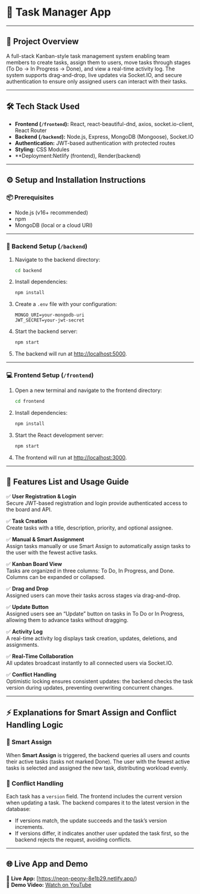 # 📝 Task Manager App

---

## 📌 Project Overview
A full-stack Kanban-style task management system enabling team members to create tasks, assign them to users, move tasks through stages (To Do → In Progress → Done), and view a real-time activity log. The system supports drag-and-drop, live updates via Socket.IO, and secure authentication to ensure only assigned users can interact with their tasks.

---

## 🛠 Tech Stack Used
- **Frontend (`/frontend`):** React, react-beautiful-dnd, axios, socket.io-client, React Router
- **Backend (`/backend`):** Node.js, Express, MongoDB (Mongoose), Socket.IO
- **Authentication:** JWT-based authentication with protected routes
- **Styling:** CSS Modules
- **Deployment:Netlify (frontend), Render(backend)

---

## ⚙️ Setup and Installation Instructions

### 📦 Prerequisites
- Node.js (v16+ recommended)
- npm
- MongoDB (local or a cloud URI)

---

### 🔧 Backend Setup (`/backend`)
1. Navigate to the backend directory:
    ```bash
    cd backend
    ```

2. Install dependencies:
    ```bash
    npm install
    ```

3. Create a `.env` file with your configuration:
    ```env
    MONGO_URI=your-mongodb-uri
    JWT_SECRET=your-jwt-secret
    ```

4. Start the backend server:
    ```bash
    npm start
    ```

5. The backend will run at [http://localhost:5000](http://localhost:5000).

---

### 💻 Frontend Setup (`/frontend`)
1. Open a new terminal and navigate to the frontend directory:
    ```bash
    cd frontend
    ```

2. Install dependencies:
    ```bash
    npm install
    ```

3. Start the React development server:
    ```bash
    npm start
    ```

4. The frontend will run at [http://localhost:3000](http://localhost:3000).

---

## 🚀 Features List and Usage Guide

✅ **User Registration & Login**  
Secure JWT-based registration and login provide authenticated access to the board and API.

✅ **Task Creation**  
Create tasks with a title, description, priority, and optional assignee.

✅ **Manual & Smart Assignment**  
Assign tasks manually or use Smart Assign to automatically assign tasks to the user with the fewest active tasks.

✅ **Kanban Board View**  
Tasks are organized in three columns: To Do, In Progress, and Done. Columns can be expanded or collapsed.

✅ **Drag and Drop**  
Assigned users can move their tasks across stages via drag-and-drop.

✅ **Update Button**  
Assigned users see an “Update” button on tasks in To Do or In Progress, allowing them to advance tasks without dragging.

✅ **Activity Log**  
A real-time activity log displays task creation, updates, deletions, and assignments.

✅ **Real-Time Collaboration**  
All updates broadcast instantly to all connected users via Socket.IO.

✅ **Conflict Handling**  
Optimistic locking ensures consistent updates: the backend checks the task version during updates, preventing overwriting concurrent changes.

---

## ⚡ Explanations for Smart Assign and Conflict Handling Logic

### 🔹 Smart Assign
When **Smart Assign** is triggered, the backend queries all users and counts their active tasks (tasks not marked Done). The user with the fewest active tasks is selected and assigned the new task, distributing workload evenly.

### 🔹 Conflict Handling
Each task has a `version` field. The frontend includes the current version when updating a task. The backend compares it to the latest version in the database:
- If versions match, the update succeeds and the task’s version increments.
- If versions differ, it indicates another user updated the task first, so the backend rejects the request, avoiding conflicts.

---

## 🌐 Live App and Demo

🔗 **Live App:** [https://neon-peony-8e1b29.netlify.app/)  
🎥 **Demo Video:** [Watch on YouTube](https://youtu.be/your-demo-video-id)
